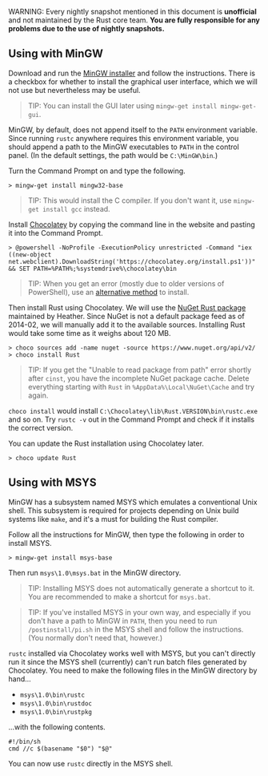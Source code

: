 WARNING: Every nightly snapshot mentioned in this document is **unofficial** and not maintained by the Rust core team.
**You are fully responsible for any problems due to the use of nightly snapshots.**

## Using with MinGW

Download and run the [MinGW installer](http://sourceforge.net/projects/mingw/files/latest/download?source=files) and follow the instructions.
There is a checkbox for whether to install the graphical user interface,
which we will not use but nevertheless may be useful.

> TIP: You can install the GUI later using `mingw-get install mingw-get-gui`.

MinGW, by default, does not append itself to the `PATH` environment variable.
Since running `rustc` anywhere requires this environment variable,
you should append a path to the MinGW executables to `PATH` in the control panel.
(In the default settings, the path would be `C:\MinGW\bin`.)

Turn the Command Prompt on and type the following.

    > mingw-get install mingw32-base

> TIP: This would install the C compiler. If you don't want it, use `mingw-get install gcc` instead.

Install [Chocolatey](http://chocolatey.org/)
by copying the command line in the website and pasting it into the Command Prompt.

    > @powershell -NoProfile -ExecutionPolicy unrestricted -Command "iex ((new-object net.webclient).DownloadString('https://chocolatey.org/install.ps1'))" && SET PATH=%PATH%;%systemdrive%\chocolatey\bin

> TIP: When you get an error (mostly due to older versions of PowerShell), use an [alternative method](https://github.com/chocolatey/chocolatey/wiki/Installation#wiki-powershell-through-batch-method) to install.

Then install Rust using Chocolatey.
We will use the [NuGet Rust package](https://www.nuget.org/packages/Rust/) maintained by Heather.
Since NuGet is not a default package feed as of 2014-02, we will manually add it to the available sources.
Installing Rust would take some time as it weighs about 120 MB.

    > choco sources add -name nuget -source https://www.nuget.org/api/v2/
    > choco install Rust

> TIP: If you get the "Unable to read package from path" error shortly after `cinst`,
> you have the incomplete NuGet package cache.
> Delete everything starting with `Rust` in `%AppData%\Local\NuGet\Cache` and try again.

`choco install` would install `C:\Chocolatey\lib\Rust.VERSION\bin\rustc.exe` and so on.
Try `rustc -v` out in the Command Prompt and check if it installs the correct version.

You can update the Rust installation using Chocolatey later.

    > choco update Rust

## Using with MSYS

MinGW has a subsystem named MSYS which emulates a conventional Unix shell.
This subsystem is required for projects depending on Unix build systems like `make`,
and it's a must for building the Rust compiler.

Follow all the instructions for MinGW, then type the following in order to install MSYS.

    > mingw-get install msys-base

Then run `msys\1.0\msys.bat` in the MinGW directory.

> TIP: Installing MSYS does not automatically generate a shortcut to it. You are recommended to make a shortcut for `msys.bat`.

> TIP: If you've installed MSYS in your own way, and especially if you don't have a path to MinGW in `PATH`,
> then you need to run `/postinstall/pi.sh` in the MSYS shell and follow the instructions. (You normally don't need that, however.)

`rustc` installed via Chocolatey works well with MSYS,
but you can't directly run it since the MSYS shell (currently) can't run batch files generated by Chocolatey.
You need to make the following files in the MinGW directory by hand...

* `msys\1.0\bin\rustc`
* `msys\1.0\bin\rustdoc`
* `msys\1.0\bin\rustpkg`

...with the following contents.

    #!/bin/sh
    cmd //c $(basename "$0") "$@" 

You can now use `rustc` directly in the MSYS shell.
